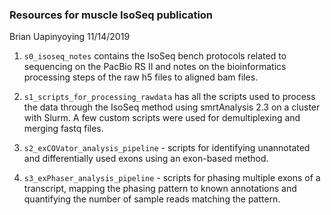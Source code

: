 ### Resources for muscle IsoSeq publication
Brian Uapinyoying
11/14/2019

1. `s0_isoseq_notes` contains the IsoSeq bench protocols related to sequencing on the PacBio RS II and notes on the bioinformatics processing steps of the raw h5 files to aligned bam files.

2. `s1_scripts_for_processing_rawdata` has all the scripts used to process the data through the IsoSeq method using smrtAnalysis 2.3 on a cluster with Slurm. A few custom scripts were used for demultiplexing and merging fastq files.

3. `s2_exCOVator_analysis_pipeline` - scripts for identifying unannotated and differentially used exons using an exon-based method.

4. `s3_exPhaser_analysis_pipeline` - scripts for phasing multiple exons of a transcript, mapping the phasing pattern to known annotations and quantifying the number of sample reads matching the pattern.
